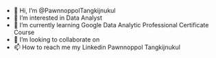 - 👋 Hi, I’m @PawnnoppolTangkijnukul
- 👀 I’m interested in Data Analyst
- 🌱 I’m currently learning Google Data Analytic Professional Certificate Course
- 💞️ I’m looking to collaborate on 
- 📫 How to reach me my Linkedin Pawnnoppol Tangkijnukul

<!---
PawnnoppolTangkijnukul/PawnnoppolTangkijnukul is a ✨ special ✨ repository because its `README.md` (this file) appears on your GitHub profile.
You can click the Preview link to take a look at your changes.
--->
